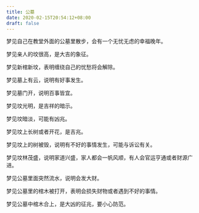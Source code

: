 ```yaml
---
title: 公墓
date: 2020-02-15T20:54:12+08:00
draft: false
---
```


梦见自己在教堂外面的公墓里散步，会有一个无忧无虑的幸福晚年。



梦见亲人的坟很高，是大吉的象征。



梦见新棺新坟，表明缠绕自己的忧愁将会解除。



梦见墓上有云，说明有好事发生。



梦见墓门开，说明百事皆宜。



梦见坟光明，是吉祥的暗示。



梦见坟暗淡，可能有凶兆。



梦见坟上长树或者开花，是吉兆。



梦见坟上的树被毁，说明有不好的事情发生，可能与诉讼有关。



梦见坟林茂盛，说明家道兴盛，家人都会一帆风顺，有人会官运亨通或者财源广进。



梦见公墓里面突然流水，说明会发大财。



梦见公墓里的棺木被打开，表明会损失财物或者遇到不好的事情。



梦见公墓中棺木合上，是大凶的征兆，要小心防范。

